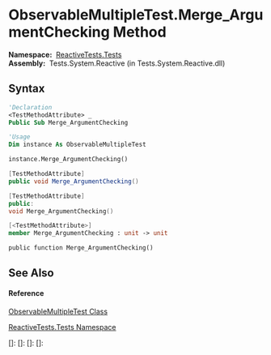 # ObservableMultipleTest.Merge\_ArgumentChecking Method

**Namespace:**  [ReactiveTests.Tests](ReactiveTests.Tests\ReactiveTests.Tests.md)  
**Assembly:**  Tests.System.Reactive (in Tests.System.Reactive.dll)

## Syntax

```vb
'Declaration
<TestMethodAttribute> _
Public Sub Merge_ArgumentChecking
```

```vb
'Usage
Dim instance As ObservableMultipleTest

instance.Merge_ArgumentChecking()
```

```csharp
[TestMethodAttribute]
public void Merge_ArgumentChecking()
```

```c++
[TestMethodAttribute]
public:
void Merge_ArgumentChecking()
```

```fsharp
[<TestMethodAttribute>]
member Merge_ArgumentChecking : unit -> unit 
```

```jscript
public function Merge_ArgumentChecking()
```

## See Also

#### Reference

[ObservableMultipleTest Class](ObservableMultipleTest\ObservableMultipleTest.md)

[ReactiveTests.Tests Namespace](ReactiveTests.Tests\ReactiveTests.Tests.md)

[]: 
[]: 
[]: 
[]: 